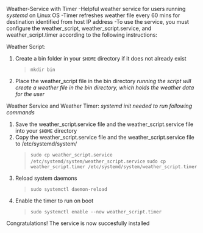 Weather-Service with Timer
-Helpful weather service for users running *systemd* on Linux OS
-Timer refreshes weather file every 60 mins for destination identified from host IP address 
-To use the service, you must configure the weather_script, weather_script.service, and weather_script.timer according to the following instructions:

Weather Script:
1. Create a bin folder in your `$HOME` directory if it does not already exist
   >`mkdir bin`
2. Place the weather_script file in the bin directory 
*running the script will create a weather file in the bin directory, which holds the weather data for the user*

Weather Service and Weather Timer:
*systemd init needed to run following commands*
1. Save the weather_script.service file and the weather_script.service file into your `$HOME` directory 
2. Copy the weather_script.service file and the weather_script.service file to /etc/systemd/system/
   >`sudo cp weather_script.service /etc/systemd/system/weather_script.service`
   >`sudo cp weather_script.timer /etc/systemd/system/weather_script.timer`
3. Reload system daemons 
   >`sudo systemctl daemon-reload`
4. Enable the timer to run on boot
   >`sudo systemctl enable --now weather_script.timer`

Congratulations! The service is now succesfully installed
